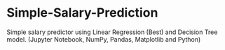 # Simple-Salary-Prediction
Simple salary predictor using Linear Regression (Best) and Decision Tree model. (Jupyter Notebook, NumPy, Pandas, Matplotlib and Python)
